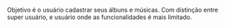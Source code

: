 Objetivo é o usuário cadastrar seus álbuns e músicas. Com distinção entre super usuário, e usuário onde as funcionalidades é mais limitado.

